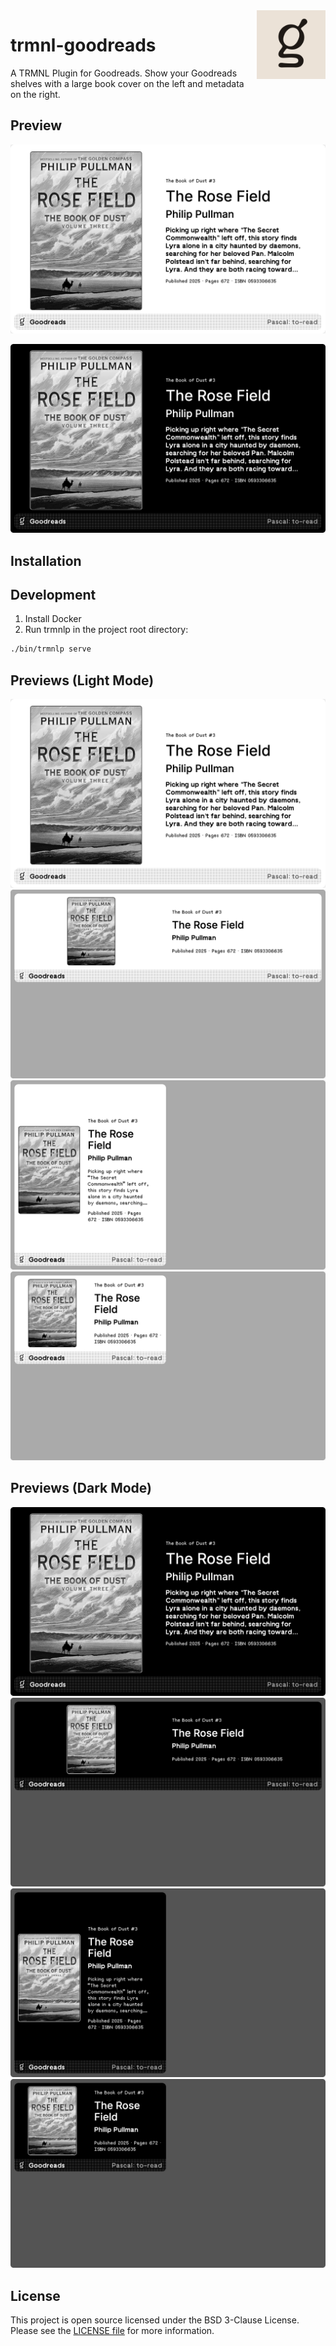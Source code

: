 <img src="icon.png" align="right" height="110"/>

# trmnl-goodreads

A TRMNL Plugin for Goodreads. Show your Goodreads shelves with a large book cover on the left and metadata on the right.

## Preview

![full light](img/full-light.png)

![full dark](img/full-dark.png)

## Installation

## Development

1. Install Docker
2. Run trmnlp in the project root directory:

``` sh
./bin/trmnlp serve
```

## Previews (Light Mode)

![full light](img/full-light.png)
![half horizontal light](img/half-horizontal-light.png)
![half vertical light](img/half-vertical-light.png)
![quadrant light](img/quadrant-light.png)

## Previews (Dark Mode)

![full dark](img/full-dark.png)
![half horizontal dark](img/half-horizontal-dark.png)
![half vertical dark](img/half-vertical-dark.png)
![quadrant dark](img/quadrant-dark.png)

## License

This project is open source licensed under the BSD 3-Clause License. Please see the [LICENSE file](LICENSE) for more information.
